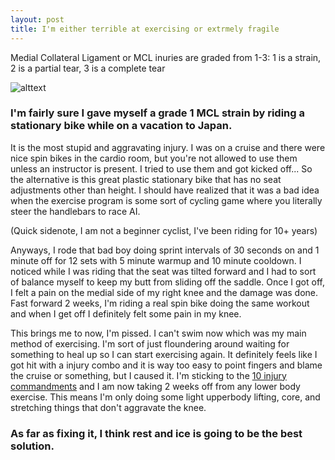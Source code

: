 ```yaml
---
layout: post
title: I'm either terrible at exercising or extrmely fragile
---
```


Medial Collateral Ligament or MCL inuries are graded from 1-3: 1 is a strain, 2 is a partial tear, 3 is a complete tear



![alttext](https://sites.google.com/site/activecarephysiotherapyclinic/_/rsrc/1472868015964/mcl-injury/Mcl_Tear2.gif)

### I'm fairly sure I gave myself a grade 1 MCL strain by riding a stationary bike while on a vacation to Japan.

It is the most stupid and aggravating injury. I was on a cruise and there were nice spin bikes in the cardio room, but
you're not allowed to use them unless an instructor is present. I tried to use them and got kicked off... So the alternative
is this great plastic stationary bike that has no seat adjustments other than height. I should have realized that it was a bad idea
when the exercise program is some sort of cycling game where you literally steer the handlebars to race AI. 

(Quick sidenote, I am not a beginner cyclist, I've been riding for 10+ years) 

Anyways, I rode that bad boy doing sprint intervals of 30 seconds on and 1 minute off for 12 sets with 5 minute warmup and 10 minute cooldown. 
I noticed while I was riding that the seat was tilted forward and I had to sort of balance myself to keep my butt from sliding off
the saddle. Once I got off, I felt a pain on the medial side of my right knee and the damage was done. Fast forward 2 weeks, I'm riding
a real spin bike doing the same workout and when I get off I definitely felt some pain in my knee.

This brings me to now, I'm pissed. I can't swim now which was my main method of exercising. I'm sort of just floundering around
waiting for something to heal up so I can start exercising again. It definitely feels like I got hit with a injury combo and it is
way too easy to point fingers and blame the cruise or something, but I caused it. I'm sticking to the [10 injury commandments](https://gefffy.github.io/Healing/)
and I am now taking 2 weeks off from any lower body exercise. This means I'm only doing some light upperbody lifting, core, 
and stretching things that don't aggravate the knee.

### As far as fixing it, I think rest and ice is going to be the best solution.
